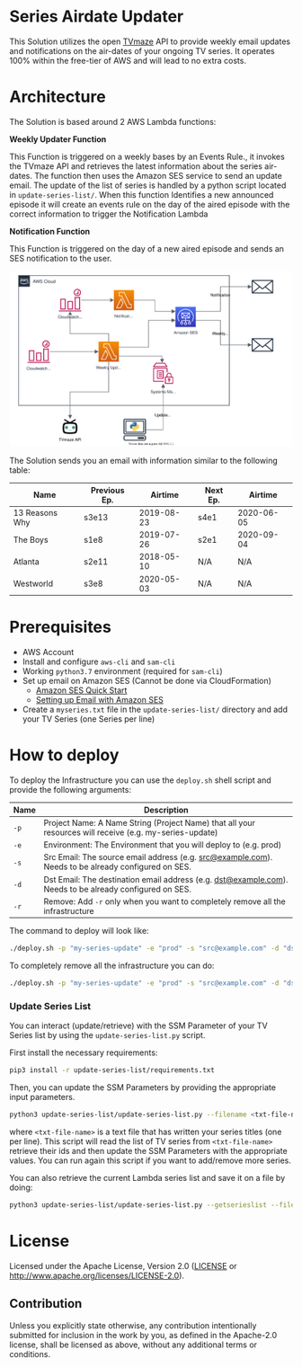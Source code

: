 # Series Airdate Updater

This Solution utilizes the open  [TVmaze](https://www.tvmaze.com/) API to provide weekly email updates and notifications on the air-dates of your ongoing TV series. It operates 100% within the free-tier of AWS and will lead to no extra costs.

# Architecture
The Solution is based around 2 AWS Lambda functions:

**Weekly Updater Function**

This Function is triggered on a weekly bases by an Events Rule., it invokes the TVmaze API and retrieves the latest information about the series air-dates. The function then uses the Amazon SES service to send an update email. The update of the list of series is handled by a python script located in `update-series-list/`. When this function Identifies a new announced episode it will create an events rule on the day of the aired episode with the correct information to trigger the Notification Lambda

**Notification Function**

This Function is triggered on the day of a new aired episode and sends an SES notification to the user. 



![architecture](imgs/architecture.svg)

The Solution sends you an email with information similar to the following table:

| Name           | Previous Ep. | Airtime    | Next Ep. | Airtime    |
| -------------- | ------------ | ---------- | -------- | ---------- |
| 13 Reasons Why | s3e13        | 2019-08-23 | s4e1     | 2020-06-05 |
| The Boys       | s1e8         | 2019-07-26 | s2e1     | 2020-09-04 |
| Atlanta        | s2e11        | 2018-05-10 | N/A      | N/A        |
| Westworld      | s3e8         | 2020-05-03 | N/A      | N/A        |

# Prerequisites
* AWS Account
* Install and configure `aws-cli` and `sam-cli`
* Working `python3.7` environment (required for `sam-cli`)
* Set up email on Amazon SES (Cannot be done via CloudFormation)
  * [Amazon SES Quick Start](https://docs.aws.amazon.com/ses/latest/DeveloperGuide/quick-start.html)
  * [Setting up Email with Amazon SES](https://docs.aws.amazon.com/ses/latest/DeveloperGuide/send-email-set-up.html)
* Create a `myseries.txt` file in the `update-series-list/` directory and add your TV Series (one Series per line) 

# How to deploy
To deploy the Infrastructure you can use the `deploy.sh` shell script and provide the following arguments:

| Name | Description                                                  |
| ---- | ------------------------------------------------------------ |
| `-p` | Project Name: A Name String (Project Name) that all your resources will receive (e.g. my-series-update) |
| `-e` | Environment: The Environment that you will deploy to (e.g. prod) |
| `-s` | Src Email: The source email address (e.g. src@example.com). Needs to be already configured on SES. |
| `-d` | Dst Email: The destination email address (e.g. dst@example.com). Needs to be already configured on SES. |
| `-r` | Remove: Add `-r` only when you want to completely remove all the infrastructure |

The command to deploy will look like:

```bash
./deploy.sh -p "my-series-update" -e "prod" -s "src@example.com" -d "dst@example.com" 
```

To completely remove all the infrastructure you can do:

```bash
./deploy.sh -p "my-series-update" -e "prod" -s "src@example.com" -d "dst@example.com" -r
```


### Update Series List
You can interact (update/retrieve) with the SSM Parameter of your TV Series list by using the  `update-series-list.py`  script.

First install the necessary requirements:

``` bash
pip3 install -r update-series-list/requirements.txt
```

Then, you can update the SSM Parameters by providing the appropriate input parameters.
``` bash
python3 update-series-list/update-series-list.py --filename <txt-file-name>
```
where `<txt-file-name>` is a text file that has written your series titles (one per line). This script will read the list of TV series from `<txt-file-name>`  retrieve their ids and then update the SSM Parameters with the appropriate values. You can run again this script if you want to add/remove more series.

You can also retrieve the current Lambda series list and save it on a file by doing:
``` bash
python3 update-series-list/update-series-list.py --getserieslist --filename <txt-file-name>
```


# License
Licensed under the Apache License, Version 2.0 ([LICENSE](LICENSE)
or http://www.apache.org/licenses/LICENSE-2.0).

## Contribution

Unless you explicitly state otherwise, any contribution intentionally submitted
for inclusion in the work by you, as defined in the Apache-2.0 license, shall be
licensed as above, without any additional terms or conditions.
